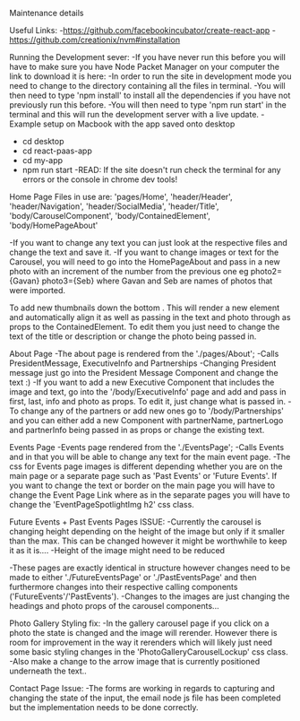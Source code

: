 Maintenance details

Useful Links:
-https://github.com/facebookincubator/create-react-app
-https://github.com/creationix/nvm#installation


Running the Development sever:
-If you have never run this before you will have to make sure you have Node Packet Manager on your computer the link to download it is here:
-In order to run the site in development mode you need to change to the directory containing all the files in terminal.
-You will then need to type 'npm install' to install all the dependencies if you have not previously run this before.
-You will then need to type 'npm run start' in the terminal and this will run the development server with a live update.
-Example setup on Macbook with the app saved onto desktop
  - cd desktop
  - cd react-paas-app
  - cd my-app
  - npm run start
-READ: If the site doesn't run check the terminal for any errors or the console in chrome dev tools!

Home Page
Files in use are: 'pages/Home',
 'header/Header', 'header/Navigation', 'header/SocialMedia', 'header/Title',
 'body/CarouselComponent', 'body/ContainedElement', 'body/HomePageAbout'

-If you want to change any text you can just look at the respective files and change the text and save it.
-If you want to change images or text for the Carousel, you will need to go into the HomePageAbout and pass in a new photo with an increment of the number from the previous one eg photo2={Gavan} photo3={Seb} where Gavan and Seb are names of photos that were imported.

To add new thumbnails down the bottom <Col><ContainedElement photo={Example} title="Example" description="Example"/></Col>. This will render a new element and automatically align it as well as passing in the text and photo through as props to the ContainedElement. To edit them you just need to change the text of the title or description or change the photo being passed in.

About Page
-The about page is rendered from the './pages/About';
-Calls PresidentMessage, ExecutiveInfo and Partnerships
-Changing President message just go into the President Message Component and change the text :)
-If you want to add a new Executive Component that includes the image and text, go into the '/body/ExecutiveInfo' page and add <Col md={2}><PersonalDetails /></Col> and pass in first, last, info and photo as props. To edit it, just change what is passed in.
-To change any of the partners or add new ones go to '/body/Partnerships' and you can either add a new <PartnershipDetails /> Component with partnerName, partnerLogo and partnerInfo being passed in as props or change the existing text.

Events Page
-Events page rendered from the './EventsPage';
-Calls Events and in that you will be able to change any text for the main event page.
-The css for Events page images is different depending whether you are on the main page or a separate page such as 'Past Events' or 'Future Events'. If you want to change the text or border on the main page you will have to change the Event Page Link where as in the separate pages you will have to change the 'EventPageSpotlightImg h2' css class.


Future Events + Past Events Pages
ISSUE:
-Currently the carousel is changing height depending on the height of the image but only if it smaller than the max. This can be changed
 however it might be worthwhile to keep it as it is....
-Height of the image might need to be reduced


-These pages are exactly identical in structure however changes need to be made to either './FutureEventsPage' or './PastEventsPage'
 and then furthermore changes into their respective calling components ('FutureEvents'/'PastEvents').
-Changes to the images are just changing the headings and photo props of the carousel components...


Photo Gallery
Styling fix:
-In the gallery carousel page if you click on a photo the state is changed and the image will rerender. However there is room for
 improvement in the way it rerenders which will likely just need some  basic styling changes in the 'PhotoGalleryCarouselLockup' css class.
-Also make a change to the arrow image that is currently positioned underneath the text..


Contact Page
Issue:
-The forms are working in regards to capturing and changing the state of the input, the email node js file has been completed but the implementation needs to be done correctly.
